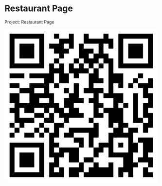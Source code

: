 # Restaurant Page
 Project: Restaurant Page
<div align="center"><img src="https://raw.githubusercontent.com/bogdanblare/Restaurant-Page/main/qrcode.png" alt="screenshot of website" width="900" /></div>
